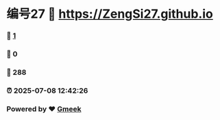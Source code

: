 # 编号27 :link: https://ZengSi27.github.io 
### :page_facing_up: [1](https://ZengSi27.github.io/tag.html) 
### :speech_balloon: 0 
### :hibiscus: 288 
### :alarm_clock: 2025-07-08 12:42:26 
### Powered by :heart: [Gmeek](https://github.com/Meekdai/Gmeek)
